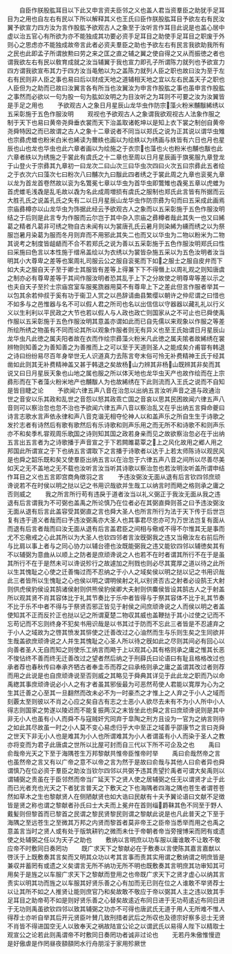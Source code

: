 <!-- { "loadSidebar": true } -->
　　自臣作朕股肱耳目以下此又申言资夫臣邻之义也盖人君当资羣臣之助犹手足耳目为之用也自左右有民以下所以解释其义也王氏曰臣作朕股肱耳目予欲左右有民汝翼予欲宣力四方汝为言作股肱予欲观古人之象至于汝听言作耳目此说是也盖心居中虚以治五官心有所欲为亦不能独成其功要必资手足耳目之助使手足耳目之职废于外则心之思虑亦不能独成故帝言此者必资夫羣臣之助也予欲左右有民言我欲助我所有之民也此即孟子所谓放勲曰劳之来之匡之直之辅之翼之使自得之又从而振徳之者也谓我欲左右有民以敎育成就之汝当辅翼于我也宣力即孔子所谓陈力就列也予欲宣力四方谓我欲宣布其力于四方汝当黾勉以为之盖陈力就列人臣之职也故曰汝为至于左右有民则非人臣之事也易曰后以财成天地之道辅相天地之宜以左右民盖天子之职也人臣但为之助而已故曰汝翼言各有所当也汝翼汝为申言作股肱之事也虽申言作股肱之事然而必欲以一句为股一句为肱如汝明之为目汝听之为耳则不可要之汝为汝翼皆是手足之用也
　　予欲观古人之象日月星辰山龙华虫作防宗藻火粉米黼黻絺绣以五采彰施于五色作服汝明
　　观视也予欲观古人之象谓我欲观视古人法象作服之制于天下也易曰黄帝尧舜垂衣裳而天下治盖取诸乾坤以是知上衣下裳之制创自黄帝尧舜特因之而已故谓之古人之象十二章说者不同当以郑氏之说为正其说以谓华虫雉也宗彞虎蜼也粉米白米也絺读为薾紩也画以为绘紩以为绣画与紩皆有六日也月也星辰也山也龙也华虫也此六章者画以为绘施之于衣宗也藻也火也粉米也黼也黻也此六章者紩以为绣施之于裳此有虞氏之十二章也至周以日月星辰画于旗冕服九章登龙于山登火于宗彞其九章初一曰龙次二曰山次三曰华虫次四曰火次五曰宗彞此五者绘之于衣次六曰藻次七曰粉次八曰黼次九曰黻此四者绣之于裳此周之九章也衮冕九章以龙为首龙首卷然故以衮为名鷩冕七章以华虫为首华虫即鷩雉也毳冕五章以虎蜼为首虎蜼毛浅毳是乱毛故以毳为名此成周増损有虞氏之服制也郑氏此言皆有所据而云大胜孔氏之说盖孔氏之失有二以日月星辰山龙华虫作防宗彞为句而曰五采成此画焉宗庙彞樽亦以山龙华虫为饰据此经云予欲观古人之象而以五采彰施于五色作服汝明结之于后则是此言专为作服而云尔岂于其中杂入宗庙之彞樽者哉此其失一也又曰絺葛之精者凡葛非可绣之物自古未闻有以为裳唐孔氏云暑月则染絺为纁而绣之以为祭服岂暑月染葛为服而冬月则弃而不用邪此其失二也而又以华虫为二物以粉米为二物其说考之制度皆龃龉而不合不若郑氏之说为善以五采彰施于五色作服汝明郑氏曰性曰采施曰色言以本性施于缯帛盖绘以为衣绣以为裳皆杂施五采以为五色汝明者汝当明其小大尊卑之差等也案周礼司服云公之服自衮冕而下如之服士之服自皮弁而下如大夫之服自天子至于卿士其服皆有差等上得兼下下不得僭上以周礼观之则知唐虞之制亦必有尊卑差等于其间作服汝明者恐其乱于上下之分故使之明尊卑等差以示之也夫自天子至扵士宗庙宫室车服冕旒器用莫不有尊卑上下之差此但言作服者举其一以包其余若仲叔于奚有功于衞卫人赏之以邑辞请曲县繁缨以朝许之仲尼谓之曰惜也不如多与之邑惟器与名不可以假人君之所司也名以出信信以守器器以藏礼礼以行义义以生利利以平民政之大节也若以假人与人政也政亡则国家从之不可止也已舜使禹作服以五采彰施于五色作服汝明其意盖亦谓如此而已自先儒以来观象以作服之等差所绘所绣之物虽有不同而论其所以观象作服者则无有异义也至王氏始谓日月星辰山龙华虫凡此徳之属夫阳者故在衣而作绘宗彞藻火粉米凡此徳之属夫隂者故絺绣在裳辨物则知善之为善知善之为善推而上之可以至于天道则圣人之能成矣介甫甞有韩退之诗曰纷纷易尽百年身举世无人识道真力去陈言夸末俗可怜无补费精神王氏于经其凿如此则其无补费精神盖又甚于韩退之矣故杨山力辨其非杨山既辨其非矣而其说又曰日月星辰天象也山地之属也服之所以体天地也龙华虫天产也故作绘而在上宗彞形而在下者藻火粉米地产也黼黻人为也故絺绣在下此则流而入王氏之说而不自知是皆目睫之论
　　予欲闻六律五声八音在治忽以出纳五言汝听声音之道与政通治世之音安以乐其政和乱世之音怨以怒其政乖亡国之音哀以思其民困故闻六律五声八音则可以察治忽也忽不治也予欲闻六律五声八音以察治乱又在乎出纳五言舜命夔曰诗言志歌水言声依永律和声八音克谐无相夺伦神人以和盖声乐之所自生生于诗歌之发扵志者有诗然后有歌有歌然后有乐诗歌和则声乐用之而无所不和诗歌不和则声乐亦不和矣季札甞观周乐歌国之诗则知其国之政若身亲而见之故欲察治忽必在于出纳五言出五言者为之诗歌播于声音宣之于下若闗雎葛覃之上之风化故用之郷人用之邦国此所谓宣之于下也纳五言谓取下之言播于诗歌者以达于上若太师陈诗以观民风是也舜之韶乐既和矣又使羣臣出纳五言以在治忽于六律五声八音之间所以尽善尽美如天之无不盖地之无不载也汝听言汝当听其诗歌以察治忽也若汝明汝听盖所谓申结作耳目之义也五言即宫商角徴羽之言
　　予违汝弼汝无面从退有后言钦四邻庶顽谗说若不在时侯以明之挞以记之书用识哉欲并生哉工以纳言时而飏之格则承之庸之否则威之
　　我之所言所行苟有违戾于道者汝当以礼义弼正于我汝无面从我之违退有后言谓我为不可弼也盖禹之所论慎乃在位者必在其弼直舜则荅之曰予违汝弼汝无面从退有后言此盖容受其弼直之言也舜大圣人也所言所行为法于天下传于后世岂复有违于道义者哉而曰予违汝弼禹亦大圣人也其事君尽忠亦可为万世法岂复有面从而退有后言者哉而曰汝无面从退有后言盖君臣之间相与儆戒不得不尔惟其无是事而尤不忘儆戒之心此其所以为大圣人也钦四邻者言汝旣弼我之违又当儆汝左右前后所与比肩以事上者与之同心协力以辅台德也汝既能弼我之违又能钦四邻以辅徳矣其有不以辅弼为意曲从以顺上之防者是庶顽谗说之人也若不在时者谓其所行不在于是虽其所行不在于是然未可以谗说殄行之故遽加之刑戮也则必尽其寛厚之道以待之此所以生其愧耻之心使之迁善悔过而不忍纳之于小人之域矣侯以明之挞以记之书用识哉此三者皆所以生愧耻之心也侯以明之谓明侯射之礼以别贤否古之射者必设鹄王大射则供虎侯豹侯设其鹄诸侯射则供熊侯豹侯卿大夫射则供麋侯皆设其鹄古人之于射盖所以观其贤不肖其容体比于礼其节奏比于乐中者皆得与于祭其容体不比于礼其节奏不比于乐不中者不得与于祭贤否邪正皆见于射侯之间庶顽谗说之人而侯以明之者盖使知其不正而反扵正也挞以记之所谓夏楚二物収其威也盖鞭挞于其小过使之记而不忘苟记而不忘则终身不犯矣书用识哉是以书其过于防而不忘此三者皆是不忍遽弃之于小人之域故为之啓其愤发其悱使之迁善改过之心油然而生与乐则生矣之生同欲并生哉盖欲庶顽谗说之人并生其愧耻之心圣人所以待之旣如此之尽则其间必有回心以向善者圣人无自而知之则使乐工纳言而飏于上以观其心其有格则承之庸之惟其长恶不悛怗终不善而终无迁善改过之望者然后纳之于刑薛氏曰论语曰有耻且格格改过也承者荐也春秋传曰奉承齐牺古者奉圭币而荐之曰承格则承之庸之盖谓其改过者则荐而用之此说是也自庶顽谗说至否则威之其略见于舜典其详见于此此龙之职而乃以命禹緫其事庶顽谗说必小人之有才者虽其邪佞最为可恶然苟使人君能以寛厚为心为之生其迁善之心至其一旦翻然而改未必不为一时豪杰之才惟上之人弃之于小人之域而刻覈太至则彼以不肖之心应之矣自古有志之士恶小人欲尽去未有不为小人所中小人得志则国家之势遂以陵迟而不能复振两汉之末皆坐此也舜之言曰庶顽谗说则是其中非无小人也虽有小人而舜不与寇贼奸宄同弃于皐陶之刑方且设为一官为之纳言则待之如此其尽故虽一时之小人莫不变心易虑归乎大中至正之域善乎邵康节之言曰尧舜之世天下非无小人也是难其为小人也所谓难其为小人者谓虽有小人而染于圣人之教亦将变而为君子此唐虞之世所以比屋可封而自三代以下所不可企及之也
　　禹曰俞哉帝光天之下至于海隅苍生万邦黎献共惟帝臣惟帝时举
　　禹曰俞哉然帝之言也虽然帝之言又有以广帝之意不以帝之言为然于是故曰俞哉与其他人曰俞者异也舜谓慎乃在位必资于羣臣之助汝当钦尔四邻以共弼予违其责望扵禹者可谓大矣禹则以谓辅弼之责虽在于臣邻然而帝当广延天下之贤人使之居辅弼之任无以谓贤才止于此而已光者充也光天之下者犹言普天之下敷天之下也海隅者四海之隅也苍生者谓苍苍然如草木之生也黎献贤人在侧陋献贤也如大诰曰民献有十夫予翼论语曰文献不足徴皆是贤之称也谓之黎献者孙氏曰士大夫而上冕弁在首则缁爵靺其色不同至于野人戴髪则但黎首而已黎首之民谓之黎民贤黎民则谓之黎献此说是也凡此普天之下至于海隅之至远苍生之至微其万邦之内贤而黎首者莫非帝王之臣帝当悉举而用之也禹之意盖言当时之贤人或有处于版筑耕钓之微而未仕于帝朝者帝当旁搜博采而罔有或遗使之处辅弼之任以为天子之助也
　　敷纳以言明庶以功车服以庸谁敢不让敢不敬应帝不时敷同日奏罔功
　　既广求天下之黎献必在于敷奏以言使陈其嘉言嘉猷以啓沃于上既敷奏其言矣而又明其众功以考其言事而责其实用谓之敷纳谓之明庶皆是兼収并蓄罔有或遗之义矣谓言无所不纳功无所不明也既敷奏其言明庶其功审知其可用矣于是旌之以车服广求天下之黎献而登用之也帝既广求天下之贤才虚心以纳其言责实以明其功而旌之以车服其好贤乐善之心有加而无已则在位之人谁敢不举贤荐士以让其所不如之人推贤让能则庶官乃和矣故敢不敬应于帝以弼其人主之违以致其手足耳目之助帝苟不如是则好贤乐善之心替矣故逺近布同日进于无功苟逺近布同日进于无功则禹虽欲钦四邻以致其辅弼之功亦不可得也唐武氏无道于用人无所难不惟人得荐士亦听自举其后开元贤臣叶賛几致刑措者武后之所収也及德宗好察多忌士无贤不肖皆不得进国空无人以致奉天之祸故陆宣公论之以谓武氏以易得人陛下以精取士观宣公之论若此则禹谓帝不时敷同日奏罔功者诚非过论也
　　无若丹朱傲惟慢逰是好傲虐是作罔昼夜頟頟罔水行舟朋淫于家用殄厥世
